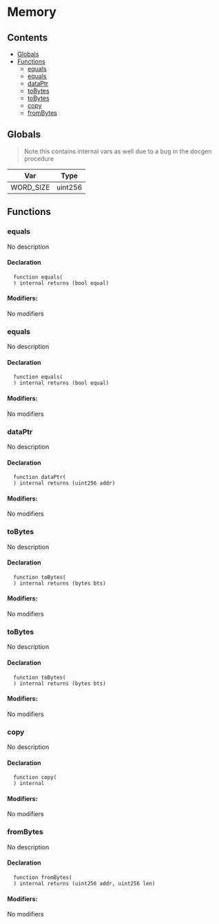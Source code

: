 # Memory





## Contents
<!-- START doctoc generated TOC please keep comment here to allow auto update -->
<!-- DON'T EDIT THIS SECTION, INSTEAD RE-RUN doctoc TO UPDATE -->

- [Globals](#globals)
- [Functions](#functions)
  - [equals](#equals)
  - [equals](#equals-1)
  - [dataPtr](#dataptr)
  - [toBytes](#tobytes)
  - [toBytes](#tobytes-1)
  - [copy](#copy)
  - [fromBytes](#frombytes)

<!-- END doctoc generated TOC please keep comment here to allow auto update -->

## Globals

> Note this contains internal vars as well due to a bug in the docgen procedure

| Var | Type |
| --- | --- |
| WORD_SIZE | uint256 |



## Functions

### equals
No description


#### Declaration
```solidity
  function equals(
  ) internal returns (bool equal)
```

#### Modifiers:
No modifiers



### equals
No description


#### Declaration
```solidity
  function equals(
  ) internal returns (bool equal)
```

#### Modifiers:
No modifiers



### dataPtr
No description


#### Declaration
```solidity
  function dataPtr(
  ) internal returns (uint256 addr)
```

#### Modifiers:
No modifiers



### toBytes
No description


#### Declaration
```solidity
  function toBytes(
  ) internal returns (bytes bts)
```

#### Modifiers:
No modifiers



### toBytes
No description


#### Declaration
```solidity
  function toBytes(
  ) internal returns (bytes bts)
```

#### Modifiers:
No modifiers



### copy
No description


#### Declaration
```solidity
  function copy(
  ) internal
```

#### Modifiers:
No modifiers



### fromBytes
No description


#### Declaration
```solidity
  function fromBytes(
  ) internal returns (uint256 addr, uint256 len)
```

#### Modifiers:
No modifiers





